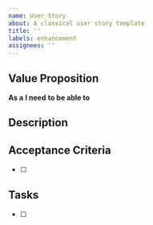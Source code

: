 ```yaml
---
name: User Story
about: A classical user story template
title: ''
labels: enhancement
assignees: ''
---
```


## Value Proposition

**As a**
**I need**
**to be able to**

## Description

## Acceptance Criteria

- [ ]

## Tasks

- [ ]
